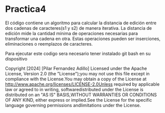 # Practica4
El código contiene un algoritmo para calcular la distancia de edición entre dos cadenas de caracteres(s1 y s2) de manera iterativa. La distancia de edición mide la cantidad mínima de operaciones necesarias para transformar una cadena en otra. Estas operaciones pueden ser inserciones, eliminaciones o reemplazos de caracteres.

Para ejecutar este codigo sera necesario tener instalado git bash en su dispositivo 

Copyright [2024] [Pilar Fernandez Adillo] Licensed under the Apache License, Version 2.0 (the "License");you may not use this file except in compliance with the License.You may obtain a copy of the License at http://www.apache.org/licenses/LICENSE-2.0Unless required by applicable law or agreed to in writing, softwaredistributed under the License is distributed on an "AS IS" BASIS,WITHOUT WARRANTIES OR CONDITIONS OF ANY KIND, either express or implied.See the License for the specific language governing permissions andlimitations under the License.